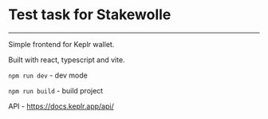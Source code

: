 # Test task for Stakewolle
---
Simple frontend for Keplr wallet.

Built with react, typescript and vite.

`npm run dev` - dev mode

`npm run build` - build project

API - <https://docs.keplr.app/api/>